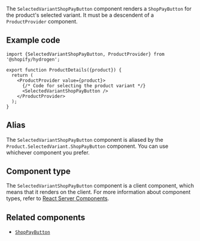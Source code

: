 <!-- This file is generated from the source code. Edit the files in /packages/hydrogen/src/components/SelectedVariantShopPayButton and run 'yarn generate-docs' at the root of this repo. -->

The `SelectedVariantShopPayButton` component renders a `ShopPayButton` for the product's selected variant.
It must be a descendent of a `ProductProvider` component.

## Example code

```tsx
import {SelectedVariantShopPayButton, ProductProvider} from '@shopify/hydrogen';

export function ProductDetails({product}) {
  return (
    <ProductProvider value={product}>
      {/* Code for selecting the product variant */}
      <SelectedVariantShopPayButton />
    </ProductProvider>
  );
}
```

## Alias

The `SelectedVariantShopPayButton` component is aliased by the `Product.SelectedVariant.ShopPayButton` component. You can use whichever component you prefer.

## Component type

The `SelectedVariantShopPayButton` component is a client component, which means that it renders on the client. For more information about component types, refer to [React Server Components](/api/hydrogen/framework/react-server-components).

## Related components

- [`ShopPayButton`](/api/hydrogen/components/primitive/shoppaybutton)
